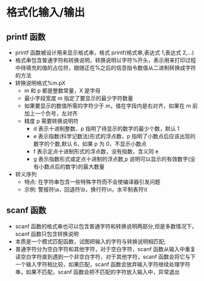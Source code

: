 # 格式化输入/输出

## printf 函数

- printf 函数被设计用来显示格式串，格式 printf(格式串,表达式 1,表达式 2,...)
- 格式串包含普通字符和转换说明，转换说明以字符%开头，表示用来打印过程中待填充的值的占位符，跟随正在%之后的信息指令数值从二进制转换成字符的方法
- 转换说明格式%m.pX
  - m 和 p 都是整数常量，X 是字母
  - 最小字段宽度 m 指定了要显示的最少字符数量
  - 如果要显示的数值所需的字符少于 m，值在字段内是右对齐，如果在 m 前加上一个负号，左对齐
  - 精度 p 需要转换说明符
    - d 表示十进制整数，p 指明了待显示的数字的最少个数，默认 1
    - e 表示指数(科学记数法)形式的浮点数，p 指明了小数点后应该出现的数字的个数,默认 6，如果 p 为 0，不显示小数点
    - f 表示定点十进制形式的浮点数，没有指数，含义同 e
    - g 表示指数形式或定点十进制的浮点数,p 说明可以显示的有效数字(没有小数点后的数字)的最大数量
- 转义序列
  - 特点: 在字符串包含一些特殊字符而不会使编译器引发问题
  - 示例: 警报符\a，回退符\b，换行符\n，水平制表符\t

## scanf 函数

- scanf 函数的格式串也可以包含普通字符和转换说明两部分,但是多数情况下，scanf 函数只包含转换说明
- 本质是一个模式匹配函数，试图把输入的字符与转换说明相匹配;
- 普通字符分为空白字符和其他字符，对于空白字符，scanf 函数从输入中重复读空白字符直到遇到一个非空白字符，对于其他字符，scanf 函数会将它与下一个输入字符相比较，如果匹配，scanf 函数会放弃输入字符继续处理字符串，如果不匹配，scanf 函数会把不匹配的字符放入输入中，异常退出
